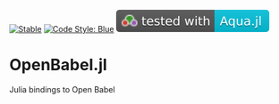 [![Stable](https://img.shields.io/badge/docs-stable-blue.svg)](https://moleculehub.github.io/OpenBabel.jl/dev/)
[![Code Style: Blue](https://img.shields.io/badge/code%20style-blue-4495d1.svg)](https://github.com/JuliaDiff/BlueStyle)
[![Aqua QA](https://raw.githubusercontent.com/JuliaTesting/Aqua.jl/master/badge.svg)](https://github.com/JuliaTesting/Aqua.jl)

# OpenBabel.jl


Julia bindings to Open Babel
